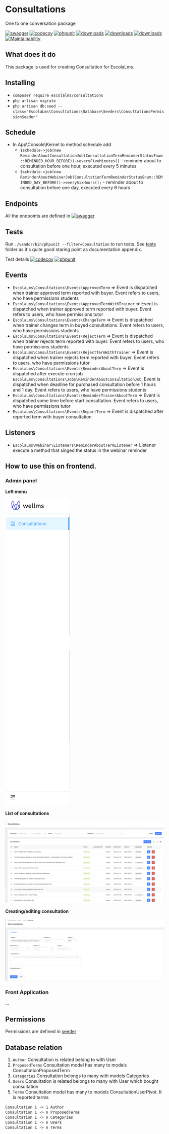 # Consultations
One to one conversation package

[![swagger](https://img.shields.io/badge/documentation-swagger-green)](https://escolalms.github.io/Consultations/)
[![codecov](https://codecov.io/gh/EscolaLMS/Consultations/branch/main/graph/badge.svg?token=NRAN4R8AGZ)](https://codecov.io/gh/EscolaLMS/Consultations)
[![phpunit](https://github.com/EscolaLMS/Consultations/actions/workflows/test.yml/badge.svg)](https://github.com/EscolaLMS/Consultations/actions/workflows/test.yml)
[![downloads](https://img.shields.io/packagist/dt/escolalms/consultations)](https://packagist.org/packages/escolalms/consultations)
[![downloads](https://img.shields.io/packagist/v/escolalms/consultations)](https://packagist.org/packages/escolalms/consultations)
[![downloads](https://img.shields.io/packagist/l/escolalms/consultations)](https://packagist.org/packages/escolalms/consultations)
[![Maintainability](https://api.codeclimate.com/v1/badges/0c9e2593fb30e2048f95/maintainability)](https://codeclimate.com/github/EscolaLMS/Consultations/maintainability)

## What does it do

This package is used for creating Consultation for EscolaLms.

## Installing

- `composer require escolalms/consultations`
- `php artisan migrate`
- `php artisan db:seed --class="EscolaLms\Consultations\Database\Seeders\ConsultationsPermissionSeeder"`

## Schedule

- In App\Console\Kernel to method schedule add
  - `$schedule->job(new ReminderAboutConsultationJob(ConsultationTermReminderStatusEnum::REMINDED_HOUR_BEFORE))->everyFiveMinutes()` - reminder about to consultation before one hour, executed every 5 minutes
  - `$schedule->job(new ReminderAboutWebinarJob(ConsultationTermReminderStatusEnum::REMINDED_DAY_BEFORE))->everySixHours();` - reminder about to consultation before one day, executed every 6 hours

## Endpoints

All the endpoints are defined in [![swagger](https://img.shields.io/badge/documentation-swagger-green)](https://escolalms.github.io/Consultations/)

## Tests

Run `./vendor/bin/phpunit --filter=Consultation` to run tests. See [tests](tests) folder as it's quite good staring point as documentation appendix.

Test details [![codecov](https://codecov.io/gh/EscolaLMS/Consultations/branch/main/graph/badge.svg?token=NRAN4R8AGZ)](https://codecov.io/gh/EscolaLMS/Consultations) [![phpunit](https://github.com/EscolaLMS/Consultations/actions/workflows/test.yml/badge.svg)](https://github.com/EscolaLMS/Consultations/actions/workflows/test.yml)

## Events

- `EscolaLms\Consultations\Events\ApprovedTerm` => Event is dispatched when trainer approved term reported with buyer. Event refers to users, who have permissions students
- `EscolaLms\Consultations\Events\ApprovedTermWithTrainer` => Event is dispatched when trainer approved term reported with buyer. Event refers to users, who have permissions tutor
- `EscolaLms\Consultations\Events\ChangeTerm` => Event is dispatched when trainer changes term in buyed consultations. Event refers to users, who have permissions students
- `EscolaLms\Consultations\Events\RejectTerm` => Event is dispatched when trainer rejects term reported with buyer. Event refers to users, who have permissions students
- `EscolaLms\Consultations\Events\RejectTermWithTrainer` => Event is dispatched when trainer rejects term reported with buyer. Event refers to users, who have permissions tutor
- `EscolaLms\Consultations\Events\ReminderAboutTerm` => Event is dispatched after execute cron job `EscolaLms\Consultations\Jobs\ReminderAboutConsultationJob`, Event is dispatched when deadline for purchased consultation before 1 hours and 1 day. Event refers to users, who have permissions students
- `EscolaLms\Consultations\Events\ReminderTrainerAboutTerm` => Event is dispatched some time before start consultation. Event refers to users, who have permissions tutor 
- `EscolaLms\Consultations\Events\ReportTerm` => Event is dispatched after reported term with buyer consultation

## Listeners

- `EscolaLms\Webinar\Listeners\ReminderAboutTermListener` => Listener execute a method that singed the status in the webinar reminder

## How to use this on frontend.

### Admin panel

**Left menu**

![Menu](docs/menu.png "Menu")

**List of consultations**

![List of consultations](docs/list.png "List of consultations")

**Creating/editing consultation**

![Creating/editing consultation](docs/new_consultation.png "Creating or editing consultation")

### Front Application

...

## Permissions

Permissions are defined in [seeder](vendor/escolalms/consultations/database/seeders/ConsultationsPermissionSeeder.php)

## Database relation

1. `Author` Consultation is related belong to with User
2. `ProposedTerms` Consultation model has many to models ConsultationProposedTerm
3. `Categories` Consultation belongs to many with models Categories
4. `Users` Consultation is related belongs to many with User which bought consultation
5. `Terms` Consultation model has many to models ConsultationUserPivot. It is reported terms
```
Consultation 1 -> 1 Author
Consultation 1 -> n ProposedTerms
Consultation 1 -> n Categories
Consultation 1 -> n Users
Consultation 1 -> n Terms
```
